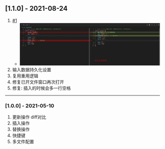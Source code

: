 ## [1.1.0] - 2021-08-24
1. [#1](https://github.com/AKclown/file-teleport/issues/1) 
    - ![1-template.png](./images/1-template.png)
2. 输入数据持久化设置
3. 复用重用逻辑 
4. 修复已开文件窗口再次打开
5. 修复: 插入的时候会多一行空格

----------------------------

### [1.0.0] - 2021-05-10
1. 更新操作  diff对比
2. 插入操作
3. 替换操作
4. 快捷键
5. 多文件配置